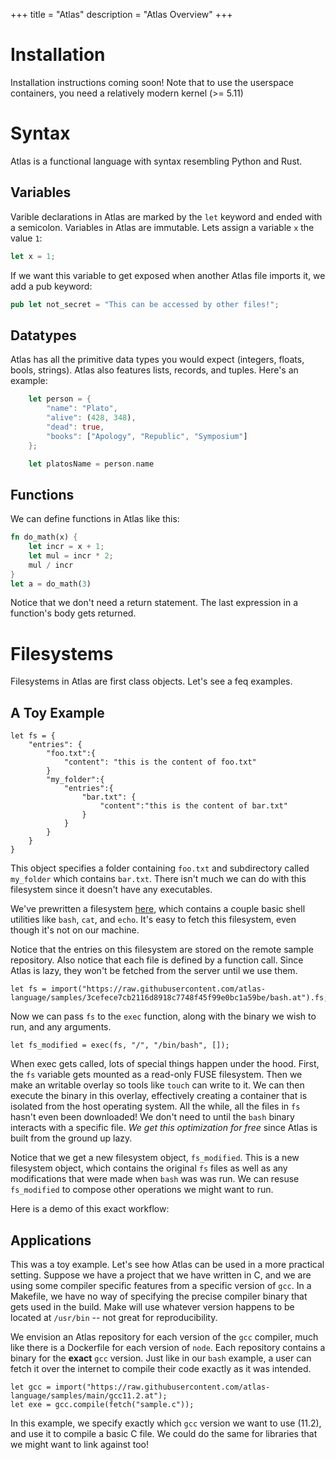 +++
title = "Atlas"
description = "Atlas Overview"
+++

# Installation

Installation instructions coming soon! Note that to use the userspace containers, you need a relatively modern kernel (>= 5.11)

# Syntax

Atlas is a functional language with syntax resembling Python and Rust.

## Variables

Varible declarations in Atlas are marked by the `let` keyword and ended with a semicolon.
Variables in Atlas are immutable.
Lets assign a variable `x` the value `1`:

```rust
let x = 1;
```

If we want this variable to get exposed when another Atlas file imports it, we add a pub keyword:

```rust
pub let not_secret = "This can be accessed by other files!";
```


## Datatypes

Atlas has all the primitive data types you would expect (integers, floats, bools, strings).
Atlas also features lists, records, and tuples. Here's an example:
```rust
    let person = {
        "name": "Plato",
        "alive": (428, 348),
        "dead": true,
        "books": ["Apology", "Republic", "Symposium"]
    };

    let platosName = person.name
```

## Functions

We can define functions in Atlas like this:

```rust
fn do_math(x) {
    let incr = x + 1;
    let mul = incr * 2;
    mul / incr
}
let a = do_math(3)
```

Notice that we don't need a return statement. The last expression in a function's body gets returned.

# Filesystems

Filesystems in Atlas are first class objects. Let's see a feq examples.


## A Toy Example

```
let fs = {
    "entries": {
        "foo.txt":{
            "content": "this is the content of foo.txt"
        }
        "my_folder":{
            "entries":{
                "bar.txt": {
                    "content":"this is the content of bar.txt"
                }
            }
        }
    }
}
```

This object specifies a folder containing `foo.txt` and subdirectory called `my_folder` which contains `bar.txt`.
There isn't much we can do with this filesystem since it doesn't have any executables.

We've prewritten a filesystem [here](https://raw.githubusercontent.com/atlas-language/samples/3cefece7cb2116d8918c7748f45f99e0bc1a59be/bash.at), which contains a couple basic shell utilities like `bash`, `cat`, and `echo`.
It's easy to fetch this filesystem, even though it's not on our machine.

Notice that the entries on this filesystem are stored on the remote sample repository. Also notice that each file is
defined by a function call. Since Atlas is lazy, they won't be fetched from the server until we use them.

```
let fs = import("https://raw.githubusercontent.com/atlas-language/samples/3cefece7cb2116d8918c7748f45f99e0bc1a59be/bash.at").fs;
```

Now we can pass `fs` to the `exec` function, along with the binary we wish to run, and any arguments.

```let fs_modified = exec(fs, "/", "/bin/bash", []);```

When exec gets called, lots of special things happen under the hood. 
First, the `fs` variable gets mounted as a read-only FUSE filesystem. 
Then we make an writable overlay so tools like `touch` can write to it. 
We can then execute the binary in this overlay, effectively creating a container that is isolated from the host operating system.
All the while, all the files in `fs` hasn't even been downloaded!
We don't need to until the `bash` binary interacts with a specific file. *We get this optimization for free*
since Atlas is built from the ground up lazy.

Notice that we get a new filesystem object, `fs_modified`. This is a new filesystem object, which contains
the original `fs` files as well as any modifications that were made when `bash` was was run. We can resuse
`fs_modified` to compose other operations we might want to run.

Here is a demo of this exact workflow:

<script src="https://asciinema.org/a/1FODZaoDtGNjuaDVDVvYzJVsg.js" id="asciicast-1FODZaoDtGNjuaDVDVvYzJVsg" async></script>

## Applications

This was a toy example. Let's see how Atlas can be used in a more practical setting.
Suppose we have a project that we have written in C, and we are using some compiler specific features
from a specific version of `gcc`. In a Makefile, we have no way of specifying the precise compiler
binary that gets used in the build. Make will use whatever version happens to be located at `/usr/bin` --
not great for reproducibility.

We envision an Atlas repository for each version of the `gcc` compiler, much like there is a Dockerfile for
each version of `node`. Each repository contains a binary for the **exact** `gcc` version. Just like in our `bash`
example, a user can fetch it over the internet to compile their code exactly as it was intended.

```
let gcc = import("https://raw.githubusercontent.com/atlas-language/samples/main/gcc11.2.at");
let exe = gcc.compile(fetch("sample.c"));
```

In this example, we specify exactly which `gcc` version we want to use (11.2), and use it to compile
a basic C file. We could do the same for libraries that we might want to link against too!
